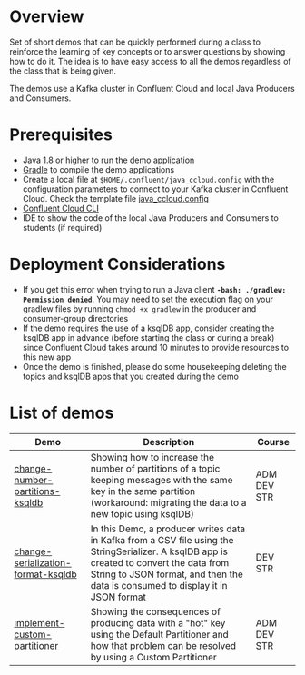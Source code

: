 # Overview

Set of short demos that can be quickly performed during a class to reinforce the learning of key concepts or to answer questions by showing how to do it. The idea is to have easy access to all the demos regardless of the class that is being given.

The demos use a Kafka cluster in Confluent Cloud and local Java Producers and Consumers.

# Prerequisites

* Java 1.8 or higher to run the demo application
* [Gradle](https://gradle.org/install) to compile the demo applications
* Create a local file at `$HOME/.confluent/java_ccloud.config` with the configuration parameters to connect to your Kafka cluster in Confluent Cloud. Check the template file [java_ccloud.config](java_ccloud.config)
* [Confluent Cloud CLI](https://docs.confluent.io/ccloud-cli/current/install.html)
* IDE to show the code of the local Java Producers and Consumers to students (if required)

# Deployment Considerations

* If you get this error when trying to run a Java client **`-bash: ./gradlew: Permission denied`**. You may need to set the execution flag on your gradlew files by running `chmod +x gradlew` in the producer and consumer-group directories
* If the demo requires the use of a ksqlDB app, consider creating the ksqlDB app in advance (before starting the class or during a break) since Confluent Cloud takes around 10 minutes to provide resources to this new app
* Once the demo is finished, please do some housekeeping deleting the topics and ksqlDB apps that you created during the demo

# List of demos

| Demo | Description | Course
| ---- | ----------- | ------
| [change-number-partitions-ksqldb](change-number-partitions-ksqldb/) | Showing how to increase the number of partitions of a topic keeping messages with the same key in the same partition (workaround: migrating the data to a new topic using ksqlDB) | ADM DEV STR
| [change-serialization-format-ksqldb](change-serialization-format-ksqldb/) | In this Demo, a producer writes data in Kafka from a CSV file using the StringSerializer. A ksqlDB app is created to convert the data from String to JSON format, and then the data is consumed to display it in JSON format | DEV STR
| [implement-custom-partitioner](implement-custom-partitioner/) | Showing the consequences of producing data with a "hot" key using the Default Partitioner and how that problem can be resolved by using a Custom Partitioner | ADM DEV STR
